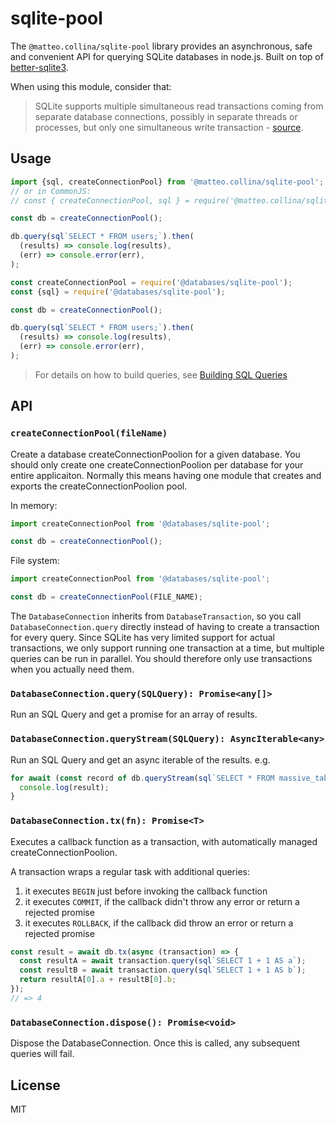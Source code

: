 # sqlite-pool

The `@matteo.collina/sqlite-pool` library provides an asynchronous, safe and convenient
API for querying SQLite databases in node.js. Built on top of
[better-sqlite3](https://www.npmjs.com/package/better-sqlite3).

When using this module, consider that:

> SQLite supports multiple simultaneous read transactions coming from separate database
connections, possibly in separate threads or processes, but only one simultaneous
write transaction - [source](https://www.sqlite.org/lang_transaction.html).

## Usage

```typescript
import {sql, createConnectionPool} from '@matteo.collina/sqlite-pool';
// or in CommonJS:
// const { createConnectionPool, sql } = require('@matteo.collina/sqlite-pool');

const db = createConnectionPool();

db.query(sql`SELECT * FROM users;`).then(
  (results) => console.log(results),
  (err) => console.error(err),
);
```

```javascript
const createConnectionPool = require('@databases/sqlite-pool');
const {sql} = require('@databases/sqlite-pool');

const db = createConnectionPool();

db.query(sql`SELECT * FROM users;`).then(
  (results) => console.log(results),
  (err) => console.error(err),
);
```

> For details on how to build queries, see [Building SQL Queries](sql.md)

## API

### `createConnectionPool(fileName)`

Create a database createConnectionPoolion for a given database. You should only create one createConnectionPoolion per database for your entire applicaiton. Normally this means having one module that creates and exports the createConnectionPoolion pool.

In memory:

```ts
import createConnectionPool from '@databases/sqlite-pool';

const db = createConnectionPool();
```

File system:

```ts
import createConnectionPool from '@databases/sqlite-pool';

const db = createConnectionPool(FILE_NAME);
```

The `DatabaseConnection` inherits from `DatabaseTransaction`, so you call `DatabaseConnection.query` directly instead of having to create a transaction for every query. Since SQLite has very limited support for actual transactions, we only support running one transaction at a time, but multiple queries can be run in parallel. You should therefore only use transactions when you actually need them.

### `DatabaseConnection.query(SQLQuery): Promise<any[]>`

Run an SQL Query and get a promise for an array of results.

### `DatabaseConnection.queryStream(SQLQuery): AsyncIterable<any>`

Run an SQL Query and get an async iterable of the results. e.g.

```js
for await (const record of db.queryStream(sql`SELECT * FROM massive_table`)) {
  console.log(result);
}
```

### `DatabaseConnection.tx(fn): Promise<T>`

Executes a callback function as a transaction, with automatically managed createConnectionPoolion.

A transaction wraps a regular task with additional queries:

1. it executes `BEGIN` just before invoking the callback function
2. it executes `COMMIT`, if the callback didn't throw any error or return a rejected promise
3. it executes `ROLLBACK`, if the callback did throw an error or return a rejected promise

```ts
const result = await db.tx(async (transaction) => {
  const resultA = await transaction.query(sql`SELECT 1 + 1 AS a`);
  const resultB = await transaction.query(sql`SELECT 1 + 1 AS b`);
  return resultA[0].a + resultB[0].b;
});
// => 4
```

### `DatabaseConnection.dispose(): Promise<void>`

Dispose the DatabaseConnection. Once this is called, any subsequent queries will fail.

## License

MIT
